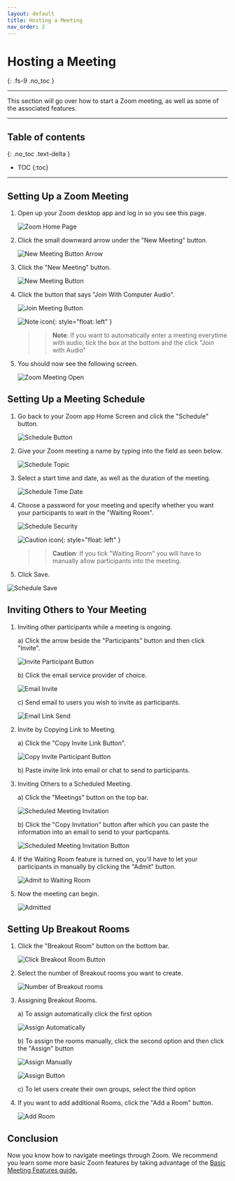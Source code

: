 ```yaml
---
layout: default
title: Hosting a Meeting
nav_order: 2
---
```


# Hosting a Meeting
{: .fs-9 .no_toc }

---

 This section will go over how to start a Zoom meeting, as well as some of the associated features.

---

## Table of contents
{: .no_toc .text-delta }
* TOC
{:toc}

---

## Setting Up a Zoom Meeting

1. Open up your Zoom desktop app and log in so you see this page.

     ![Zoom Home Page](https://github.com/crispyfalafel/zoom-guide/blob/gh-pages/assets/images/OpenZoomHomePage.PNG?raw=true "ZoomHomePage")
 
2. Click the small downward arrow under the "New Meeting" button.

     ![New Meeting Button Arrow](https://github.com/crispyfalafel/zoom-guide/blob/gh-pages/assets/images/newMeetingButtonArrow.PNG?raw=true "NewMeetingButtonArrow")

3. Click the "New Meeting" button.

      ![New Meeting Button](https://github.com/crispyfalafel/zoom-guide/blob/gh-pages/assets/images/newMeetingButton.PNG?raw=true "NewMeetingButton")

4. Click the button that says "Join With Computer Audio".

      ![Join Meeting Button](https://github.com/crispyfalafel/zoom-guide/blob/gh-pages/assets/images/joinMeetingWithAudio.PNG?raw=true "JoinMeetingButton")
 
      ![Note icon](https://github.com/crispyfalafel/zoom-guide/blob/gh-pages/assets/images/note.png?raw=true "Note"){: style="float: left" }
   
   >> **Note**: If you want to automatically enter a meeting everytime with audio, tick the box at the bottom and the click "Join with Audio"
  
5. You should now see the following screen. 

      ![Zoom Meeting Open](https://github.com/crispyfalafel/zoom-guide/blob/gh-pages/assets/images/zoomMeetingMade.png?raw=true "ZoomMeetingOpen")

## Setting Up a Meeting Schedule

1. Go back to your Zoom app Home Screen and click the "Schedule" button.

      ![Schedule Button](https://github.com/crispyfalafel/zoom-guide/blob/gh-pages/assets/images/scheduleButton.PNG?raw=true "ScheduleButton")

2. Give your Zoom meeting a name by typing into the field as seen below.

      ![Schedule Topic](https://github.com/crispyfalafel/zoom-guide/blob/gh-pages/assets/images/scheduleTopic.PNG?raw=true "ScheduleTopic")

3. Select a start time and date, as well as the duration of the meeting.

      ![Schedule Time Date](https://github.com/crispyfalafel/zoom-guide/blob/gh-pages/assets/images/scheduleTimeDate.PNG?raw=true "ScheduleTimeDate")

4. Choose a password for your meeting and specify whether you want your participants to wait in the "Waiting Room".

     ![Schedule Security](https://github.com/crispyfalafel/zoom-guide/blob/gh-pages/assets/images/scheduleSecurity.PNG?raw=true "ScheduleSecurity")

     ![Caution icon](https://github.com/crispyfalafel/zoom-guide/blob/gh-pages/assets/images/caution.png?raw=true "Caution"){: style="float: left" }
     >> **Caution**: If you tick "Waiting Room" you will have to manually allow participants into the meeting.
 
5. Click Save.

 ![Schedule Save](https://github.com/crispyfalafel/zoom-guide/blob/gh-pages/assets/images/scheduleSave.PNG?raw=true "ScheduleSave")


## Inviting Others to Your Meeting

1. Inviting other participants while a meeting is ongoing.
    
    a) Click the arrow beside the "Participants" button and then click "Invite".

      ![Invite Participant Button](https://github.com/crispyfalafel/zoom-guide/blob/gh-pages/assets/images/inviteParticipantButton.PNG?raw=true "InviteParticipantButton")

    b) Click the email service provider of choice.

      ![Email Invite](https://github.com/crispyfalafel/zoom-guide/blob/gh-pages/assets/images/emailInvite.png?raw=true "EmailInvite") 

    c) Send email to users you wish to invite as participants.

      ![Email Link Send](https://github.com/crispyfalafel/zoom-guide/blob/gh-pages/assets/images/sendEmailLink.png?raw=true "EmailLinkSend") 

2. Invite by Copying Link to Meeting.

      a) Click the "Copy Invite Link Button".

      ![Copy Invite Participant Button](https://github.com/crispyfalafel/zoom-guide/blob/gh-pages/assets/images/copyLinkInvitation.PNG?raw=true "CopyInviteParticipantButton")

      b) Paste invite link into email or chat to send to participants. 

3. Inviting Others to a Scheduled Meeting.

      a) Click the "Meetings" button on the top bar.

      ![Scheduled Meeting Invitation](https://github.com/crispyfalafel/zoom-guide/blob/gh-pages/assets/images/scheduleMeetingInvitation.PNG?raw=true "ScheduledMeetingInvitation")

      b) Click the "Copy Invitation" button after which you can paste the information into an email to send to your particpants. 

      ![Scheduled Meeting Invitation Button](https://github.com/crispyfalafel/zoom-guide/blob/gh-pages/assets/images/scheduleMeetingInvitationButton.PNG?raw=true "ScheduledMeetingInvitationButton")

4. If the Waiting Room feature is turned on, you'll have to let your participants in manually by clicking the "Admit" button. 

      ![Admit to Waiting Room](https://github.com/crispyfalafel/zoom-guide/blob/gh-pages/assets/images/admitToWaitingRoom.png?raw=true "AdmitToWaitingRoom") 

5. Now the meeting can begin.

      ![Admitted](https://github.com/crispyfalafel/zoom-guide/blob/gh-pages/assets/images/admitted.png?raw=true "Admitted") 

## Setting Up Breakout Rooms

1. Click the "Breakout Room" button on the bottom bar.

      ![Click Breakout Room Button](https://github.com/crispyfalafel/zoom-guide/blob/gh-pages/assets/images/clickBreakoutRoomButton.PNG?raw=true "ClickBreakoutRoomButton")

2. Select the number of Breakout rooms you want to create.

      ![Number of Breakout rooms](https://github.com/crispyfalafel/zoom-guide/blob/gh-pages/assets/images/numberOfBreakoutRooms.PNG?raw=true "NumberOfBreakoutRooms")

3. Assigning Breakout Rooms.

      a) To assign automatically click the first option

      ![Assign Automatically](https://github.com/crispyfalafel/zoom-guide/blob/gh-pages/assets/images/assignAutomatically.PNG?raw=true "AssignAutomatically")

      b) To assign the rooms manually, click the second option and then click the "Assign" button 

      ![Assign Manually](https://github.com/crispyfalafel/zoom-guide/blob/gh-pages/assets/images/assignManually.PNG?raw=true "AssignManually")

      ![Assign Button](https://github.com/crispyfalafel/zoom-guide/blob/gh-pages/assets/images/assignButton.PNG?raw=true "AssignButton")

      c) To let users create their own groups, select the third option

4. If you want to add additional Rooms, click the "Add a Room" button.

      ![Add Room](https://github.com/crispyfalafel/zoom-guide/blob/gh-pages/assets/images/addRoom.PNG?raw=true "AddRoom")

## Conclusion

   Now you know how to navigate meetings through Zoom. We recommend you learn some more basic Zoom features by taking advantage of the [Basic Meeting Features guide.](https://crispyfalafel.github.io/zoom-guide/basic-features)


